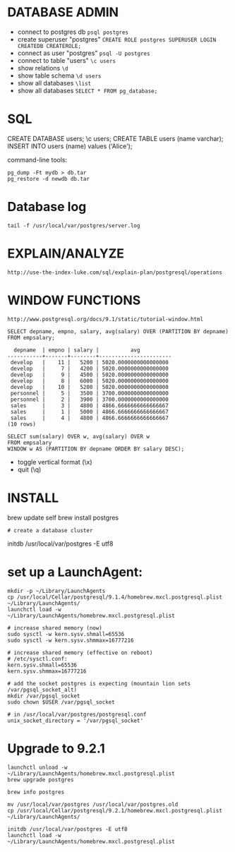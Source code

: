 # DATABASE ADMIN

* connect to postgres db      `psql postgres`
* create superuser "postgres" `CREATE ROLE postgres SUPERUSER LOGIN CREATEDB CREATEROLE;`
* connect as user "postgres"  `psql -U postgres`
* connect to table "users"    `\c users`
* show relations              `\d`
* show table schema           `\d users`
* show all databases          `\list`
* show all databases          `SELECT * FROM pg_database;`

# SQL

  CREATE DATABASE users;
  \c users;
  CREATE TABLE users (name varchar);
  INSERT INTO users (name) values ('Alice');


command-line tools:

    pg_dump -Ft mydb > db.tar
    pg_restore -d newdb db.tar


# Database log

    tail -f /usr/local/var/postgres/server.log


# EXPLAIN/ANALYZE

    http://use-the-index-luke.com/sql/explain-plan/postgresql/operations

# WINDOW FUNCTIONS

    http://www.postgresql.org/docs/9.1/static/tutorial-window.html

    SELECT depname, empno, salary, avg(salary) OVER (PARTITION BY depname) FROM empsalary;

      depname  | empno | salary |          avg
    -----------+-------+--------+-----------------------
     develop   |    11 |   5200 | 5020.0000000000000000
     develop   |     7 |   4200 | 5020.0000000000000000
     develop   |     9 |   4500 | 5020.0000000000000000
     develop   |     8 |   6000 | 5020.0000000000000000
     develop   |    10 |   5200 | 5020.0000000000000000
     personnel |     5 |   3500 | 3700.0000000000000000
     personnel |     2 |   3900 | 3700.0000000000000000
     sales     |     3 |   4800 | 4866.6666666666666667
     sales     |     1 |   5000 | 4866.6666666666666667
     sales     |     4 |   4800 | 4866.6666666666666667
    (10 rows)

    SELECT sum(salary) OVER w, avg(salary) OVER w
    FROM empsalary
    WINDOW w AS (PARTITION BY depname ORDER BY salary DESC);

* toggle vertical format (\x)
* quit (\q)


# INSTALL

  brew update self
  brew install postgres

    # create a database cluster
  initdb /usr/local/var/postgres -E utf8

  # set up a LaunchAgent:
    mkdir -p ~/Library/LaunchAgents
    cp /usr/local/Cellar/postgresql/9.1.4/homebrew.mxcl.postgresql.plist ~/Library/LaunchAgents/
    launchctl load -w ~/Library/LaunchAgents/homebrew.mxcl.postgresql.plist

    # increase shared memory (now)
    sudo sysctl -w kern.sysv.shmall=65536
    sudo sysctl -w kern.sysv.shmmax=16777216

    # increase shared memory (effective on reboot)
    # /etc/sysctl.conf:
    kern.sysv.shmall=65536
    kern.sysv.shmmax=16777216

    # add the socket postgres is expecting (mountain lion sets /var/pgsql_socket_alt)
    mkdir /var/pgsql_socket
    sudo chown $USER /var/pgsql_socket

    # in /usr/local/var/postgres/postgresql.conf
    unix_socket_directory = '/var/pgsql_socket'

# Upgrade to 9.2.1

    launchctl unload -w ~/Library/LaunchAgents/homebrew.mxcl.postgresql.plist
    brew upgrade postgres

    brew info postgres

    mv /usr/local/var/postgres /usr/local/var/postgres.old
    cp /usr/local/Cellar/postgresql/9.2.1/homebrew.mxcl.postgresql.plist ~/Library/LaunchAgents/

    initdb /usr/local/var/postgres -E utf8
    launchctl load -w ~/Library/LaunchAgents/homebrew.mxcl.postgresql.plist


